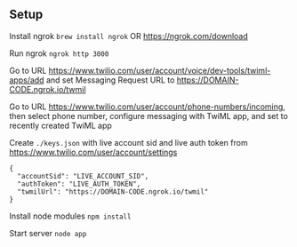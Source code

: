## Setup

Install ngrok
`brew install ngrok` OR https://ngrok.com/download

Run ngrok
`ngrok http 3000`

Go to URL https://www.twilio.com/user/account/voice/dev-tools/twiml-apps/add and set Messaging Request URL to https://DOMAIN-CODE.ngrok.io/twmil

Go to URL https://www.twilio.com/user/account/phone-numbers/incoming, then select phone number, configure messaging with TwiML app, and set to recently created TwiML app

Create `./keys.json` with live account sid and live auth token from https://www.twilio.com/user/account/settings
```
{
  "accountSid": "LIVE_ACCOUNT_SID",
  "authToken": "LIVE_AUTH_TOKEN",
  "twmilUrl": "https://DOMAIN-CODE.ngrok.io/twmil"
}
```

Install node modules
`npm install`

Start server
`node app`
